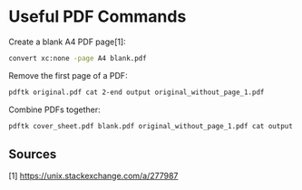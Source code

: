# Useful PDF Commands

Create a blank A4 PDF page[1]:

```bash
convert xc:none -page A4 blank.pdf
```

Remove the first page of a PDF:

```bash
pdftk original.pdf cat 2-end output original_without_page_1.pdf
```

Combine PDFs together:

```bash
pdftk cover_sheet.pdf blank.pdf original_without_page_1.pdf cat output final.pdf
```

## Sources

[1] https://unix.stackexchange.com/a/277987
